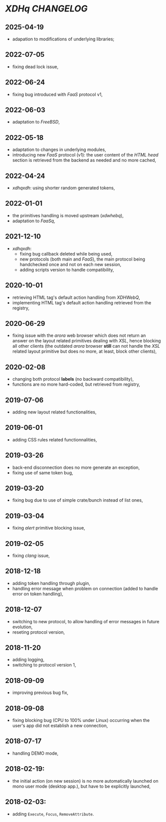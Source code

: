 # *XDHq* *CHANGELOG*

## 2025-04-19

- adapation to modifications of underlying libraries;

## 2022-07-05
- fixing dead lock issue,

## 2022-06-24
- fixing bug introduced with *FaaS* protocol v1,

## 2022-06-03
- adaptation to *FreeBSD*,

## 2022-05-18
- adaptation to changes in underlying modules,
- introducing new *FaaS* protocol (v1): the user content of the *HTML* *head* section is retrieved from the backend as needed and no more cached,

## 2022-04-24
- *xdhqxdh*: using shorter random generated tokens,

## 2022-01-01

- the primitives handling is moved upstream (*xdwhebq*),
- adaptation to *FaaSq*,

## 2021-12-10
- *xdhqxdh*:
  - fixing bug callback deleted while being used,
  - new protocols (both main and *FaaS*), the main protocol being handchecked once and not on each new session,
  - adding scripts version to handle compatibility,

## 2020-10-01

- retrieving HTML tag's default action handling from *XDHWebQ*,
- implementing HTML tag's default action handling retrieved from the registry,

## 2020-06-29

- fixing issue with the *arora* web browser which does not return an answer on the layout related primitives dealing with *XSL*, hence blocking all other clients (the outdated *arora* browser **still** can not handle the *XSL* related layout primitive but does no more, at least, block other clients),

## 2020-02-08

- changing both protocol **labels** (no backward compatibility),
- functions are no more hard-coded, but retrieved from registry,

## 2019-07-06

- adding new layout related functionalities,

## 2019-06-01

- adding CSS rules related functionnalities,

## 2019-03-26

- back-end disconnection does no more generate an exception,
- fixing use of same token bug,

## 2019-03-20

- fixing bug due to use of simple crate/bunch instead of list ones,

## 2019-03-04

- fixing *alert* primitive blocking issue,

## 2019-02-05

- fixing *clang* issue,

## 2018-12-18

- adding token handling through plugin,
- handling error message when problem on connection (added to handle error on token handling),

## 2018-12-07

- switching to new protocol, to allow handling of error messages in future evolution,
- reseting protocol version,

## 2018-11-20

- adding logging,
- switching to protocol version 1,

## 2018-09-09

- improving previous bug fix,

## 2018-09-08

- fixing blocking bug (CPU to 100% under Linux) occurring when the user's app did not establish a new connection,

## 2018-07-17

- handling DEMO mode,

## 2018-02-19:

- the initial action (on new session) is no more automatically launched on mono user mode (desktop app.), but have to be explicitly launched,

## 2018-02-03:
 - adding `Execute`, `Focus`, `RemoveAttribute`.
